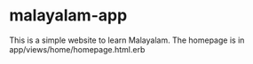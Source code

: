 # malayalam-app
This is a simple website to learn Malayalam.
The homepage is in app/views/home/homepage.html.erb
